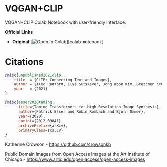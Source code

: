 # VQGAN+CLIP
VQGAN+CLIP Colab Notebook with user-friendly interface.


**Official Links**
- **Original**:[![Open In Colab][colab-badge]][colab-notebook]

[notebook]: <https://colab.research.google.com/github/justinjohn0306/VQGAN-CLIP/blob/main/VQGAN%2BCLIP_(Updated).ipynb>

[colab-badge]: <https://colab.research.google.com/assets/colab-badge.svg> 










































# Citations

```bibtex
@misc{unpublished2021clip,
    title  = {CLIP: Connecting Text and Images},
    author = {Alec Radford, Ilya Sutskever, Jong Wook Kim, Gretchen Krueger, Sandhini Agarwal},
    year   = {2021}
}
```
```bibtex
@misc{esser2020taming,
      title={Taming Transformers for High-Resolution Image Synthesis}, 
      author={Patrick Esser and Robin Rombach and Björn Ommer},
      year={2020},
      eprint={2012.09841},
      archivePrefix={arXiv},
      primaryClass={cs.CV}
}
```
Katherine Crowson - https://github.com/crowsonkb

Public Domain images from Open Access Images at the Art Institute of Chicago - https://www.artic.edu/open-access/open-access-images
